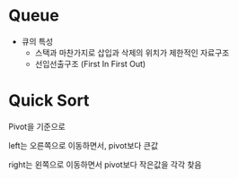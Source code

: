 # Queue

* 큐의 특성
  * 스택과 마찬가지로 삽입과 삭제의 위치가 제한적인 자료구조
  * 선입선출구조 (First In First Out)



# Quick Sort

Pivot을 기준으로

left는 오른쪽으로 이동하면서, pivot보다 큰값

right는 왼쪽으로 이동하면서 pivot보다 작은값을 각각 찾음